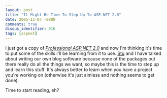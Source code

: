 ```yaml
---
layout: post
title: "It Might Be Time To Step Up To ASP.NET 2.0"
date: 2005-11-07 -0800
comments: true
disqus_identifier: 916
tags: [aspnet]
---
```

I just got a copy of [*Professional ASP.NET
2.0*](http://www.amazon.com/exec/obidos/ASIN/0764576100/mhsvortex) and
now I'm thinking it's time to put some of the skills I'll be learning
from it to use. [Stu](http://www.stuartthompson.net) and I have talked
about writing our own blog software because none of the packages out
there really do all the things we want, so maybe this is the time to
step up and learn this stuff. It's always better to learn when you have
a project you're working on (otherwise it's just aimless and nothing
seems to get done).

 Time to start reading, eh?
